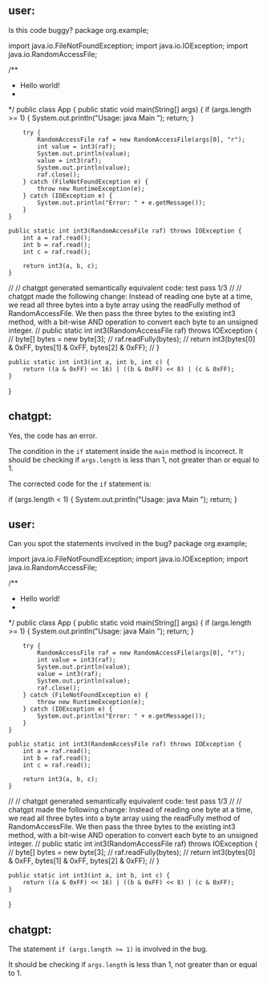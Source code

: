 

## user: 

Is this code buggy?
package org.example;

import java.io.FileNotFoundException;
import java.io.IOException;
import java.io.RandomAccessFile;

/**
 * Hello world!
 *
 */
public class App 
{
    public static void main(String[] args) {
        if (args.length >= 1) {
            System.out.println("Usage: java Main <file>");
            return;
        }

        try {
            RandomAccessFile raf = new RandomAccessFile(args[0], "r");
            int value = int3(raf);
            System.out.println(value);
            value = int3(raf);
            System.out.println(value);
            raf.close();
        } catch (FileNotFoundException e) {
            throw new RuntimeException(e);
        } catch (IOException e) {
            System.out.println("Error: " + e.getMessage());
        }
    }

    public static int int3(RandomAccessFile raf) throws IOException {
        int a = raf.read();
        int b = raf.read();
        int c = raf.read();

        return int3(a, b, c);
    }

//    // chatgpt generated  semantically equivalent code: test pass 1/3
//    // chatgpt made the following change: Instead of reading one byte at a time, we read all three bytes into a byte array using the readFully method of RandomAccessFile. We then pass the three bytes to the existing int3 method, with a bit-wise AND operation to convert each byte to an unsigned integer.
//    public static int int3(RandomAccessFile raf) throws IOException {
//        byte[] bytes = new byte[3];
//        raf.readFully(bytes);
//        return int3(bytes[0] & 0xFF, bytes[1] & 0xFF, bytes[2] & 0xFF);
//    }

    public static int int3(int a, int b, int c) {
        return ((a & 0xFF) << 16) | ((b & 0xFF) << 8) | (c & 0xFF);
    }


}


## chatgpt: 

Yes, the code has an error. 

The condition in the `if` statement inside the `main` method is incorrect. It should be checking if `args.length` is less than 1, not greater than or equal to 1. 

The corrected code for the `if` statement is:

if (args.length < 1) {
    System.out.println("Usage: java Main <file>");
    return;
}

## user: 

Can you spot the statements involved in the bug?
package org.example;

import java.io.FileNotFoundException;
import java.io.IOException;
import java.io.RandomAccessFile;

/**
 * Hello world!
 *
 */
public class App 
{
    public static void main(String[] args) {
        if (args.length >= 1) {
            System.out.println("Usage: java Main <file>");
            return;
        }

        try {
            RandomAccessFile raf = new RandomAccessFile(args[0], "r");
            int value = int3(raf);
            System.out.println(value);
            value = int3(raf);
            System.out.println(value);
            raf.close();
        } catch (FileNotFoundException e) {
            throw new RuntimeException(e);
        } catch (IOException e) {
            System.out.println("Error: " + e.getMessage());
        }
    }

    public static int int3(RandomAccessFile raf) throws IOException {
        int a = raf.read();
        int b = raf.read();
        int c = raf.read();

        return int3(a, b, c);
    }

//    // chatgpt generated  semantically equivalent code: test pass 1/3
//    // chatgpt made the following change: Instead of reading one byte at a time, we read all three bytes into a byte array using the readFully method of RandomAccessFile. We then pass the three bytes to the existing int3 method, with a bit-wise AND operation to convert each byte to an unsigned integer.
//    public static int int3(RandomAccessFile raf) throws IOException {
//        byte[] bytes = new byte[3];
//        raf.readFully(bytes);
//        return int3(bytes[0] & 0xFF, bytes[1] & 0xFF, bytes[2] & 0xFF);
//    }

    public static int int3(int a, int b, int c) {
        return ((a & 0xFF) << 16) | ((b & 0xFF) << 8) | (c & 0xFF);
    }


}


## chatgpt: 

The statement `if (args.length >= 1)` is involved in the bug. 

It should be checking if `args.length` is less than 1, not greater than or equal to 1.